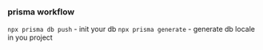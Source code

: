 ### prisma workflow
`npx prisma db push` - init your db
`npx prisma generate` - generate db locale in you project